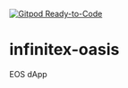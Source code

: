 [![Gitpod Ready-to-Code](https://img.shields.io/badge/Gitpod-Ready--to--Code-blue?logo=gitpod)](https://gitpod.io/#https://github.com/tseyt/infinitex-oasis) 

# infinitex-oasis
EOS dApp
